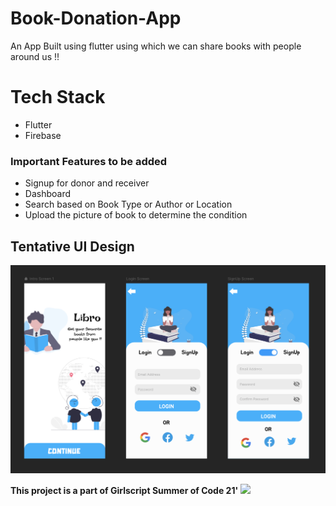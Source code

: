 # Book-Donation-App
An App Built using flutter using which we can share books with people around us !!

# Tech Stack
- Flutter
- Firebase

### Important Features to be added
- Signup for donor and receiver
- Dashboard
- Search based on Book Type or Author or Location
- Upload the picture of book to determine the condition

## Tentative UI Design

![](mock.png)

**This project is a part of Girlscript Summer of Code 21'**
![](https://miro.medium.com/max/1400/1*c4YgRXYQayOVWxV37ourrw.png)
